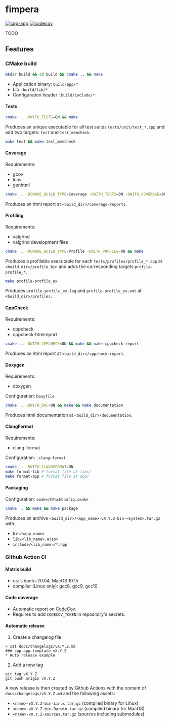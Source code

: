 # fimpera

[![cpp-app](https://github.com/lrobidou/fimpera/actions/workflows/ci.yml/badge.svg)](https://github.com/lrobidou/fimpera/actions/workflows/ci.yml)
[![codecov](https://codecov.io/gh/lrobidou/fimpera/branch/master/graph/badge.svg?token=CXO15KTTYE)](https://codecov.io/gh/lrobidou/fimpera)

TODO

## Features

### CMake build

```bash
mkdir build && cd build && cmake .. && make
```

* Application binary: `build/app/*`
* Lib : `build/lib/*`
* Configuration header : `build/include/*`

#### Tests


```bash
cmake .. -DWITH_TESTS=ON && make
```
Produces an unique executable for all test suites `tests/unit/test_*.cpp` and add two targets: `test` and `test_memcheck`.

```bash
make test && make test_memcheck
```

#### Coverage

Requirements:
* gcov
* lcov
* genhtml

```bash
cmake .. -DCMAKE_BUILD_TYPE=Coverage -DWITH_TESTS=ON -DWITH_COVERAGE=ON && make && make coverage-report
```
Produces an html report at `<build_dir>/coverage-reports`.

#### Profiling

Requirements:
* valgrind
* valgrind development files

```bash
cmake .. -DCMAKE_BUILD_TYPE=Profile -DWITH_PROFILE=ON && make
```
Produces a profilable executable for each `tests/profiles/profile_*.cpp` at `<build_dir>/profile_bin` and adds the corresponding targets `profile-profile_*`.

```bash
make profile-profile_ex
```
Produces `profile-profile_ex.log` and `profile-profile_ex.out` at `<build_dir>/profiles`.

#### CppCheck

Requirements:
* cppcheck
* cppcheck-htmlreport

```bash
cmake .. -DWITH_CPPCHECK=ON && make && make cppcheck-report
```
Produces an html report at `<build_dir>/cppcheck-report`.
#### Doxygen

Requirements:
* doxygen

Configuration: `Doxyfile`

```bash
cmake .. -DWITH_DOC=ON && make && make documentation
```
Produces html documentation at `<build_dir>/documentation`.

#### ClangFormat

Requirements:
* clang-format

Configuration: `.clang-format`

```bash
cmake .. -DWITH_CLANGFORMAT=ON
make format-lib # format file at libs/
make format-app # format file at app/
```

#### Packaging

Configuration: `cmake/CPackConfig.cmake`

```bash
cmake .. && make && make package
```
Produces an archive `<build_dir>/<app_name>-vX.Y.Z-bin-<system>.tar.gz` with:
* `bin/<app_name>`
* `lib/<lib_name>.a|so>`
* `include/<lib_name>/*.hpp`

### Github Action CI

#### Matrix build

* os: Ubuntu-20.04, MacOS 10.15
* compiler (Linux only): gcc8, gcc9, gcc10

#### Code coverage

* Automatic report on [CodeCov](https://app.codecov.io/gh/lrobidou/fimpera/).
* Requires to add `CODECOV_TOKEN` in repository's secrets.

#### Automatic release

1. Create a changelog file


```
> cat docs/changelogs/vX.Y.Z.md
### cpp-app-template vX.Y.Z
* Auto release example
```

2. Add a new tag

```
git tag vX.Y.Z
git push origin vX.Y.Z
```

A new release is then created by Github Actions with the content of `docs/changelogs/vX.Y.Z.md` and the following assets:
  * `<name>-vX.Y.Z-bin-Linux.tar.gz` (compiled binary for Linux)
  * `<name>-vX.Y.Z-bin-Darwin.tar.gz` (compiled binary for MacOS)
  * `<name>-vX.Y.Z-sources.tar.gz` (sources including submodules)